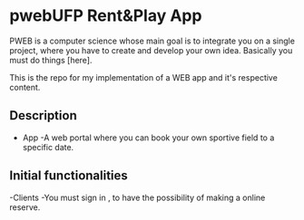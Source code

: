# pwebUFP Rent&Play App

PWEB is a computer science whose main goal is to integrate you on a single project, where you have to create and develop your own idea.
Basically you must do things [here].

This is the repo for my implementation of a WEB app and it's respective content.

## Description
- App
  -A web portal where you can book your own sportive field to a specific date.
  
## Initial functionalities
-Clients
 -You must sign in , to have the possibility of making a online reserve.
